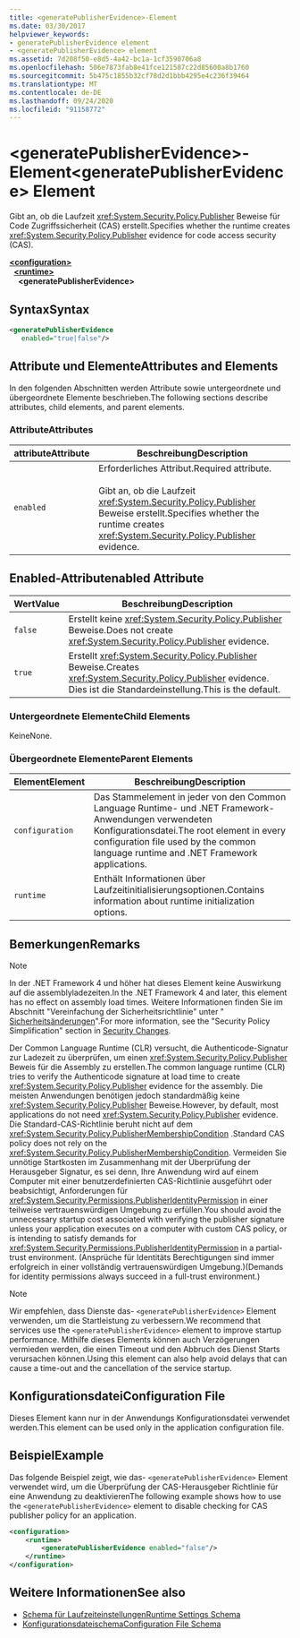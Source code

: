 ```yaml
---
title: <generatePublisherEvidence>-Element
ms.date: 03/30/2017
helpviewer_keywords:
- generatePublisherEvidence element
- <generatePublisherEvidence> element
ms.assetid: 7d208f50-e8d5-4a42-bc1a-1cf3590706a8
ms.openlocfilehash: 506e7873fab8e41fce121587c22d85600a8b1760
ms.sourcegitcommit: 5b475c1855b32cf78d2d1bbb4295e4c236f39464
ms.translationtype: MT
ms.contentlocale: de-DE
ms.lasthandoff: 09/24/2020
ms.locfileid: "91158772"
---
```

# <a name="generatepublisherevidence-element"></a><span data-ttu-id="af1e2-102">\<generatePublisherEvidence>-Element</span><span class="sxs-lookup"><span data-stu-id="af1e2-102">\<generatePublisherEvidence> Element</span></span>

<span data-ttu-id="af1e2-103">Gibt an, ob die Laufzeit <xref:System.Security.Policy.Publisher> Beweise für Code Zugriffssicherheit (CAS) erstellt.</span><span class="sxs-lookup"><span data-stu-id="af1e2-103">Specifies whether the runtime creates <xref:System.Security.Policy.Publisher> evidence for code access security (CAS).</span></span>  
  
[**\<configuration>**](../configuration-element.md)\
&nbsp;&nbsp;[**\<runtime>**](runtime-element.md)\
&nbsp;&nbsp;&nbsp;&nbsp;**\<generatePublisherEvidence>**  
  
## <a name="syntax"></a><span data-ttu-id="af1e2-104">Syntax</span><span class="sxs-lookup"><span data-stu-id="af1e2-104">Syntax</span></span>  
  
```xml  
<generatePublisherEvidence
   enabled="true|false"/>  
```  
  
## <a name="attributes-and-elements"></a><span data-ttu-id="af1e2-105">Attribute und Elemente</span><span class="sxs-lookup"><span data-stu-id="af1e2-105">Attributes and Elements</span></span>  

 <span data-ttu-id="af1e2-106">In den folgenden Abschnitten werden Attribute sowie untergeordnete und übergeordnete Elemente beschrieben.</span><span class="sxs-lookup"><span data-stu-id="af1e2-106">The following sections describe attributes, child elements, and parent elements.</span></span>  
  
### <a name="attributes"></a><span data-ttu-id="af1e2-107">Attribute</span><span class="sxs-lookup"><span data-stu-id="af1e2-107">Attributes</span></span>  
  
|<span data-ttu-id="af1e2-108">attribute</span><span class="sxs-lookup"><span data-stu-id="af1e2-108">Attribute</span></span>|<span data-ttu-id="af1e2-109">Beschreibung</span><span class="sxs-lookup"><span data-stu-id="af1e2-109">Description</span></span>|  
|---------------|-----------------|  
|`enabled`|<span data-ttu-id="af1e2-110">Erforderliches Attribut.</span><span class="sxs-lookup"><span data-stu-id="af1e2-110">Required attribute.</span></span><br /><br /> <span data-ttu-id="af1e2-111">Gibt an, ob die Laufzeit <xref:System.Security.Policy.Publisher> Beweise erstellt.</span><span class="sxs-lookup"><span data-stu-id="af1e2-111">Specifies whether the runtime creates <xref:System.Security.Policy.Publisher> evidence.</span></span>|  
  
## <a name="enabled-attribute"></a><span data-ttu-id="af1e2-112">Enabled-Attribut</span><span class="sxs-lookup"><span data-stu-id="af1e2-112">enabled Attribute</span></span>  
  
|<span data-ttu-id="af1e2-113">Wert</span><span class="sxs-lookup"><span data-stu-id="af1e2-113">Value</span></span>|<span data-ttu-id="af1e2-114">Beschreibung</span><span class="sxs-lookup"><span data-stu-id="af1e2-114">Description</span></span>|  
|-----------|-----------------|  
|`false`|<span data-ttu-id="af1e2-115">Erstellt keine <xref:System.Security.Policy.Publisher> Beweise.</span><span class="sxs-lookup"><span data-stu-id="af1e2-115">Does not create <xref:System.Security.Policy.Publisher> evidence.</span></span>|  
|`true`|<span data-ttu-id="af1e2-116">Erstellt <xref:System.Security.Policy.Publisher> Beweise.</span><span class="sxs-lookup"><span data-stu-id="af1e2-116">Creates <xref:System.Security.Policy.Publisher> evidence.</span></span> <span data-ttu-id="af1e2-117">Dies ist die Standardeinstellung.</span><span class="sxs-lookup"><span data-stu-id="af1e2-117">This is the default.</span></span>|  
  
### <a name="child-elements"></a><span data-ttu-id="af1e2-118">Untergeordnete Elemente</span><span class="sxs-lookup"><span data-stu-id="af1e2-118">Child Elements</span></span>  

 <span data-ttu-id="af1e2-119">Keine</span><span class="sxs-lookup"><span data-stu-id="af1e2-119">None.</span></span>  
  
### <a name="parent-elements"></a><span data-ttu-id="af1e2-120">Übergeordnete Elemente</span><span class="sxs-lookup"><span data-stu-id="af1e2-120">Parent Elements</span></span>  
  
|<span data-ttu-id="af1e2-121">Element</span><span class="sxs-lookup"><span data-stu-id="af1e2-121">Element</span></span>|<span data-ttu-id="af1e2-122">Beschreibung</span><span class="sxs-lookup"><span data-stu-id="af1e2-122">Description</span></span>|  
|-------------|-----------------|  
|`configuration`|<span data-ttu-id="af1e2-123">Das Stammelement in jeder von den Common Language Runtime- und .NET Framework-Anwendungen verwendeten Konfigurationsdatei.</span><span class="sxs-lookup"><span data-stu-id="af1e2-123">The root element in every configuration file used by the common language runtime and .NET Framework applications.</span></span>|  
|`runtime`|<span data-ttu-id="af1e2-124">Enthält Informationen über Laufzeitinitialisierungsoptionen.</span><span class="sxs-lookup"><span data-stu-id="af1e2-124">Contains information about runtime initialization options.</span></span>|  
  
## <a name="remarks"></a><span data-ttu-id="af1e2-125">Bemerkungen</span><span class="sxs-lookup"><span data-stu-id="af1e2-125">Remarks</span></span>  
  
> [!NOTE]
> <span data-ttu-id="af1e2-126">In der .NET Framework 4 und höher hat dieses Element keine Auswirkung auf die assemblyladezeiten.</span><span class="sxs-lookup"><span data-stu-id="af1e2-126">In the .NET Framework 4 and later, this element has no effect on assembly load times.</span></span> <span data-ttu-id="af1e2-127">Weitere Informationen finden Sie im Abschnitt "Vereinfachung der Sicherheitsrichtlinie" unter " [Sicherheitsänderungen](/previous-versions/dotnet/framework/security/security-changes)".</span><span class="sxs-lookup"><span data-stu-id="af1e2-127">For more information, see the "Security Policy Simplification" section in [Security Changes](/previous-versions/dotnet/framework/security/security-changes).</span></span>  
  
 <span data-ttu-id="af1e2-128">Der Common Language Runtime (CLR) versucht, die Authenticode-Signatur zur Ladezeit zu überprüfen, um einen <xref:System.Security.Policy.Publisher> Beweis für die Assembly zu erstellen.</span><span class="sxs-lookup"><span data-stu-id="af1e2-128">The common language runtime (CLR) tries to verify the Authenticode signature at load time to create <xref:System.Security.Policy.Publisher> evidence for the assembly.</span></span> <span data-ttu-id="af1e2-129">Die meisten Anwendungen benötigen jedoch standardmäßig keine <xref:System.Security.Policy.Publisher> Beweise.</span><span class="sxs-lookup"><span data-stu-id="af1e2-129">However, by default, most applications do not need <xref:System.Security.Policy.Publisher> evidence.</span></span> <span data-ttu-id="af1e2-130">Die Standard-CAS-Richtlinie beruht nicht auf dem <xref:System.Security.Policy.PublisherMembershipCondition> .</span><span class="sxs-lookup"><span data-stu-id="af1e2-130">Standard CAS policy does not rely on the <xref:System.Security.Policy.PublisherMembershipCondition>.</span></span> <span data-ttu-id="af1e2-131">Vermeiden Sie unnötige Startkosten im Zusammenhang mit der Überprüfung der Herausgeber Signatur, es sei denn, Ihre Anwendung wird auf einem Computer mit einer benutzerdefinierten CAS-Richtlinie ausgeführt oder beabsichtigt, Anforderungen für <xref:System.Security.Permissions.PublisherIdentityPermission> in einer teilweise vertrauenswürdigen Umgebung zu erfüllen.</span><span class="sxs-lookup"><span data-stu-id="af1e2-131">You should avoid the unnecessary startup cost associated with verifying the publisher signature unless your application executes on a computer with custom CAS policy, or is intending to satisfy demands for <xref:System.Security.Permissions.PublisherIdentityPermission> in a partial-trust environment.</span></span> <span data-ttu-id="af1e2-132">(Ansprüche für Identitäts Berechtigungen sind immer erfolgreich in einer vollständig vertrauenswürdigen Umgebung.)</span><span class="sxs-lookup"><span data-stu-id="af1e2-132">(Demands for identity permissions always succeed in a full-trust environment.)</span></span>  
  
> [!NOTE]
> <span data-ttu-id="af1e2-133">Wir empfehlen, dass Dienste das- `<generatePublisherEvidence>` Element verwenden, um die Startleistung zu verbessern.</span><span class="sxs-lookup"><span data-stu-id="af1e2-133">We recommend that services use the `<generatePublisherEvidence>` element to improve startup performance.</span></span>  <span data-ttu-id="af1e2-134">Mithilfe dieses Elements können auch Verzögerungen vermieden werden, die einen Timeout und den Abbruch des Dienst Starts verursachen können.</span><span class="sxs-lookup"><span data-stu-id="af1e2-134">Using this element can also help avoid delays that can cause a time-out and the cancellation of the service startup.</span></span>  
  
## <a name="configuration-file"></a><span data-ttu-id="af1e2-135">Konfigurationsdatei</span><span class="sxs-lookup"><span data-stu-id="af1e2-135">Configuration File</span></span>  

 <span data-ttu-id="af1e2-136">Dieses Element kann nur in der Anwendungs Konfigurationsdatei verwendet werden.</span><span class="sxs-lookup"><span data-stu-id="af1e2-136">This element can be used only in the application configuration file.</span></span>  
  
## <a name="example"></a><span data-ttu-id="af1e2-137">Beispiel</span><span class="sxs-lookup"><span data-stu-id="af1e2-137">Example</span></span>  

 <span data-ttu-id="af1e2-138">Das folgende Beispiel zeigt, wie das- `<generatePublisherEvidence>` Element verwendet wird, um die Überprüfung der CAS-Herausgeber Richtlinie für eine Anwendung zu deaktivieren</span><span class="sxs-lookup"><span data-stu-id="af1e2-138">The following example shows how to use the `<generatePublisherEvidence>` element to disable checking for CAS publisher policy for an application.</span></span>  
  
```xml  
<configuration>  
    <runtime>  
        <generatePublisherEvidence enabled="false"/>  
    </runtime>  
</configuration>  
```  
  
## <a name="see-also"></a><span data-ttu-id="af1e2-139">Weitere Informationen</span><span class="sxs-lookup"><span data-stu-id="af1e2-139">See also</span></span>

- [<span data-ttu-id="af1e2-140">Schema für Laufzeiteinstellungen</span><span class="sxs-lookup"><span data-stu-id="af1e2-140">Runtime Settings Schema</span></span>](index.md)
- [<span data-ttu-id="af1e2-141">Konfigurationsdateischema</span><span class="sxs-lookup"><span data-stu-id="af1e2-141">Configuration File Schema</span></span>](../index.md)
